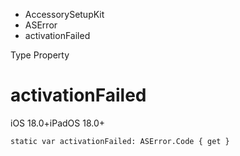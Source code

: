 

- AccessorySetupKit
- ASError
-  activationFailed 

Type Property

# activationFailed

iOS 18.0+iPadOS 18.0+

``` source
static var activationFailed: ASError.Code { get }
```

